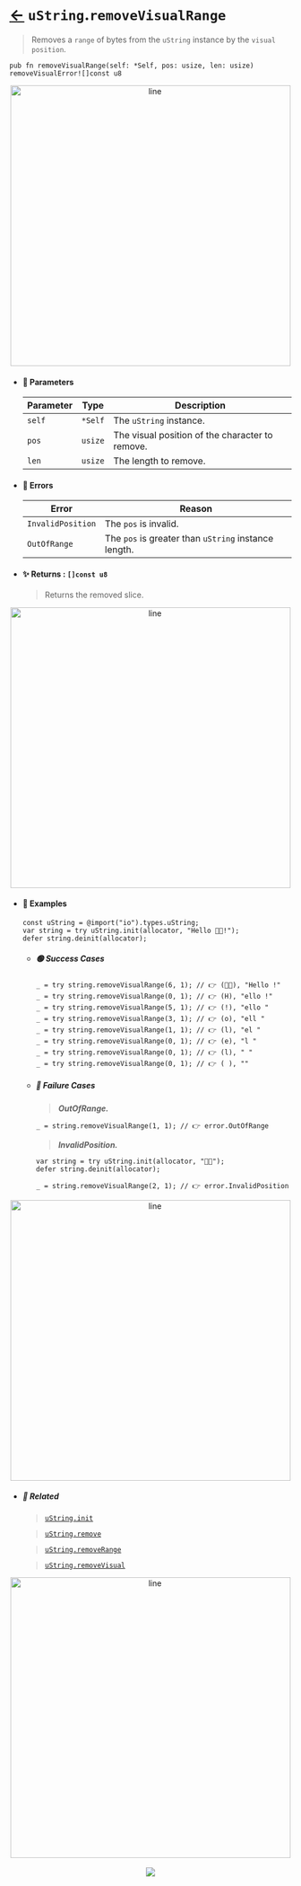 # [←](../uString.md) `uString`.`removeVisualRange`

> Removes a `range` of bytes from the `uString` instance by the `visual position`.

```zig
pub fn removeVisualRange(self: *Self, pos: usize, len: usize) removeVisualError![]const u8
```


<div align="center">
<img src="https://raw.githubusercontent.com/maysara-elshewehy/io-bench/refs/heads/main/dist/img/md/line.png" alt="line" style="width:500px;"/>
</div>

- #### 🧩 Parameters

    | Parameter | Type    | Description                                     |
    | --------- | ------- | ----------------------------------------------- |
    | `self`    | `*Self` | The `uString` instance.                         |
    | `pos`     | `usize` | The visual position of the character to remove. |
    | `len`     | `usize` | The length to remove.                           |

- #### 🚫 Errors

    | Error             | Reason                                               |
    | ----------------- | ---------------------------------------------------- |
    | `InvalidPosition` | The `pos` is invalid.                                |
    | `OutOfRange`      | The `pos` is greater than `uString` instance length. |

- #### ✨ Returns : `[]const u8`

    > Returns the removed slice.

<div align="center">
<img src="https://raw.githubusercontent.com/maysara-elshewehy/io-bench/refs/heads/main/dist/img/md/line.png" alt="line" style="width:500px;"/>
</div>

- #### 🧪 Examples

    ```zig
    const uString = @import("io").types.uString;
    var string = try uString.init(allocator, "Hello 👨‍🏭!");
    defer string.deinit(allocator);
    ```

    - ##### 🟢 Success Cases

        ```zig
        _ = try string.removeVisualRange(6, 1); // 👉 (👨‍🏭), "Hello !"
        _ = try string.removeVisualRange(0, 1); // 👉 (H), "ello !"
        _ = try string.removeVisualRange(5, 1); // 👉 (!), "ello "
        _ = try string.removeVisualRange(3, 1); // 👉 (o), "ell "
        _ = try string.removeVisualRange(1, 1); // 👉 (l), "el "
        _ = try string.removeVisualRange(0, 1); // 👉 (e), "l "
        _ = try string.removeVisualRange(0, 1); // 👉 (l), " "
        _ = try string.removeVisualRange(0, 1); // 👉 ( ), ""
        ```

    - ##### 🔴 Failure Cases

        > **_OutOfRange._**

        ```zig
        _ = string.removeVisualRange(1, 1); // 👉 error.OutOfRange
        ```

        > **_InvalidPosition._**

        ```zig
        var string = try uString.init(allocator, "👨‍🏭");
        defer string.deinit(allocator);

        _ = string.removeVisualRange(2, 1); // 👉 error.InvalidPosition
        ```

<div align="center">
<img src="https://raw.githubusercontent.com/maysara-elshewehy/io-bench/refs/heads/main/dist/img/md/line.png" alt="line" style="width:500px;"/>
</div>

- ##### 🔗 Related

  > [`uString.init`](./init.md)

  > [`uString.remove`](./remove.md)

  > [`uString.removeRange`](./removeRange.md)

  > [`uString.removeVisual`](./removeVisual.md)

<div align="center">
<img src="https://raw.githubusercontent.com/maysara-elshewehy/io-bench/refs/heads/main/dist/img/md/line.png" alt="line" style="width:500px;"/>
</div>

<div align="center"><br>
<a href="https://github.com/maysara-elshewehy"> <img src="https://img.shields.io/badge/Made with ❤️ by-Maysara-orange"/> </a>
</div>